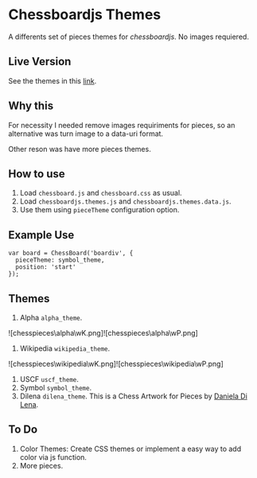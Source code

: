 # Chessboardjs Themes

A differents set of pieces themes for *chessboardjs*. No images requiered.

## Live Version

See the themes in this [link](https://cdn.rawgit.com/jbkunst/chessboardjs-themes/master/index.html). 

## Why this

For necessity I needed remove images requiriments for pieces, so an alternative was turn 
image to a data-uri format.

Other reson was have more pieces themes.

## How to use

1. Load `chessboard.js` and `chessboard.css` as usual.
2. Load `chessboardjs.themes.js` and `chessboardjs.themes.data.js`.
3. Use them using `pieceTheme` configuration option.

## Example Use

```
var board = ChessBoard('boardiv', {
  pieceTheme: symbol_theme,
  position: 'start'
});
```

## Themes

1. Alpha `alpha_theme`.

![chesspieces\alpha\wK.png]![chesspieces\alpha\wP.png]

1. Wikipedia `wikipedia_theme`.

![chesspieces\wikipedia\wK.png]![chesspieces\wikipedia\wP.png]

1. USCF `uscf_theme`.
1. Symbol `symbol_theme`.
1. Dilena `dilena_theme`. This is a Chess Artwork for Pieces by [Daniela Di Lena](http://www.dilena.de/161491/1618285/work/chess-pieces-and-board).

## To Do

1. Color Themes: Create CSS themes or implement a easy way to add color via js function.
2. More pieces.